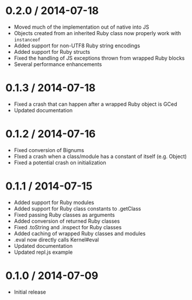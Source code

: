 0.2.0 / 2014-07-18
==================

 * Moved much of the implementation out of native into JS
 * Objects created from an inherited Ruby class now properly work with
   `instanceof`
 * Added support for non-UTF8 Ruby string encodings
 * Added support for Ruby structs
 * Fixed the handling of JS exceptions thrown from wrapped Ruby blocks
 * Several performance enhancements

0.1.3 / 2014-07-18
==================
 
 * Fixed a crash that can happen after a wrapped Ruby object is GCed
 * Updated documentation

0.1.2 / 2014-07-16
==================

 * Fixed conversion of Bignums
 * FIxed a crash when a class/module has a constant of itself (e.g. Object)
 * Fixed a potential crash on initialization

0.1.1 / 2014-07-15
==================

 * Added support for Ruby modules
 * Added support for Ruby class constants to .getClass
 * Fixed passing Ruby classes as arguments
 * Added conversion of returned Ruby classes
 * Fixed .toString and .inspect for Ruby classes
 * Added caching of wrapped Ruby classes and modules
 * .eval now directly calls Kernel#eval
 * Updated documentation
 * Updated repl.js example

0.1.0 / 2014-07-09
==================

 * Initial release
